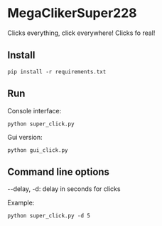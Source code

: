 # MegaClikerSuper228

Clicks everything, click everywhere! Clicks fo real!

## Install

```
pip install -r requirements.txt
```

## Run

Console interface:

```
python super_click.py
```

Gui version:

```
python gui_click.py
```

## Command line options

--delay, -d: delay in seconds for clicks

Example:
```
python super_click.py -d 5
```
